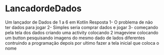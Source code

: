 # LancadordeDados
Um lançador de Dados de 1 a 6 em Kotlin
Resposta
1- O problema de não ter dados para jogar 
2- Simples seria comprar dados e jogar
3- começando pela tela dos dados
   criando uma activity
   colocando 2 imageview
   colocando um button
   pesquisando imagens do mesmo dado de lados diferentes
   contruindo a programação
   depois por ultimo fazer a tela inicial que coloca o nome  
